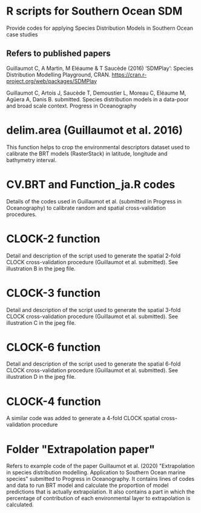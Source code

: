 # R scripts for Southern Ocean SDM
Provide codes for applying Species Distribution Models in Southern Ocean case studies 

Refers to published papers
---------------------------
Guillaumot C, A Martin, M Eléaume & T Saucède (2016) ‘SDMPlay’: Species Distribution Modelling Playground, CRAN. https://cran.r-project.org/web/packages/SDMPlay 

Guillaumot C, Artois J, Saucède T, Demoustier L, Moreau C, Eléaume M, Agüera A, Danis B. submitted. Species distribution models in a data-poor and broad scale context. Progress in Oceanography


# delim.area (Guillaumot et al. 2016)
This function helps to crop the environmental descriptors dataset used to calibrate the BRT models (RasterStack) in latitude, longitude and bathymetry interval.

# CV.BRT and Function_ja.R codes
Details of the codes used in Guillaumot et al. (submitted in Progress in Oceanography) to calibrate random and spatial cross-validation procedures.

# CLOCK-2 function 
Detail and description of the script used to generate the spatial 2-fold CLOCK cross-validation procedure (Guillaumot et al. submitted). See illustration B in the jpeg file. 

# CLOCK-3 function 
Detail and description of the script used to generate the spatial 3-fold CLOCK cross-validation procedure (Guillaumot et al. submitted). 
See illustration C in the jpeg file. 

# CLOCK-6 function 
Detail and description of the script used to generate the spatial 6-fold CLOCK cross-validation procedure (Guillaumot et al. submitted). 
See illustration D in the jpeg file. 

# CLOCK-4 function
A similar code was added to generate a 4-fold CLOCK spatial cross-validation procedure

# Folder "Extrapolation paper" 
Refers to example code of the paper Guillaumot et al. (2020) "Extrapolation in species distribution modelling. Application to Southern Ocean marine species" submitted to Progress in Oceanography. It contains lines of codes and data to run BRT model and calculate the proportion of model predictions that is actually extrapolation. It also contains a part in which the percentage of contribution of each environmental layer to extrapolation is calculated.  
